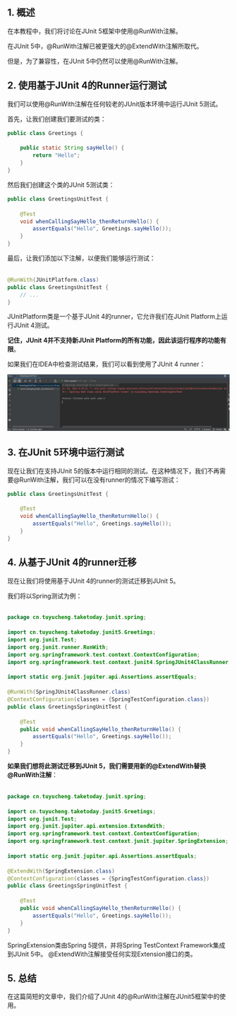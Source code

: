 ## 1. 概述

在本教程中，我们将讨论在JUnit 5框架中使用@RunWith注解。

在JUnit 5中，@RunWith注解已被更强大的@ExtendWith注解所取代。

但是，为了兼容性，在JUnit 5中仍然可以使用@RunWith注解。

## 2. 使用基于JUnit 4的Runner运行测试

我们可以使用@RunWith注解在任何较老的JUnit版本环境中运行JUnit 5测试。

首先，让我们创建我们要测试的类：

```java
public class Greetings {

    public static String sayHello() {
        return "Hello";
    }
}
```

然后我们创建这个类的JUnit 5测试类：

```java
public class GreetingsUnitTest {

    @Test
    void whenCallingSayHello_thenReturnHello() {
        assertEquals("Hello", Greetings.sayHello());
    }
}
```

最后，让我们添加以下注解，以便我们能够运行测试：

```java

@RunWith(JUnitPlatform.class)
public class GreetingsUnitTest {
    // ...
}
```

JUnitPlatform类是一个基于JUnit 4的runner，它允许我们在JUnit Platform上运行JUnit 4测试。

**记住，JUnit 4并不支持新JUnit Platform的所有功能，因此该运行程序的功能有限**。

如果我们在IDEA中检查测试结果，我们可以看到使用了JUnit 4 runner：

<img src="../assets/img-1.png">

## 3. 在JUnit 5环境中运行测试

现在让我们在支持JUnit 5的版本中运行相同的测试。在这种情况下，我们不再需要@RunWith注解，我们可以在没有runner的情况下编写测试：

```java
public class GreetingsUnitTest {

    @Test
    void whenCallingSayHello_thenReturnHello() {
        assertEquals("Hello", Greetings.sayHello());
    }
}
```

## 4. 从基于JUnit 4的runner迁移

现在让我们将使用基于JUnit 4的runner的测试迁移到JUnit 5。

我们将以Spring测试为例：

```java

package cn.tuyucheng.taketoday.junit.spring;

import cn.tuyucheng.taketoday.junit5.Greetings;
import org.junit.Test;
import org.junit.runner.RunWith;
import org.springframework.test.context.ContextConfiguration;
import org.springframework.test.context.junit4.SpringJUnit4ClassRunner;

import static org.junit.jupiter.api.Assertions.assertEquals;

@RunWith(SpringJUnit4ClassRunner.class)
@ContextConfiguration(classes = {SpringTestConfiguration.class})
public class GreetingsSpringUnitTest {

    @Test
    public void whenCallingSayHello_thenReturnHello() {
        assertEquals("Hello", Greetings.sayHello());
    }
}
```

**如果我们想将此测试迁移到JUnit 5，我们需要用新的@ExtendWith替换@RunWith注解**：

```java

package cn.tuyucheng.taketoday.junit.spring;

import cn.tuyucheng.taketoday.junit5.Greetings;
import org.junit.Test;
import org.junit.jupiter.api.extension.ExtendWith;
import org.springframework.test.context.ContextConfiguration;
import org.springframework.test.context.junit.jupiter.SpringExtension;

import static org.junit.jupiter.api.Assertions.assertEquals;

@ExtendWith(SpringExtension.class)
@ContextConfiguration(classes = {SpringTestConfiguration.class})
public class GreetingsSpringUnitTest {

    @Test
    public void whenCallingSayHello_thenReturnHello() {
        assertEquals("Hello", Greetings.sayHello());
    }
}
```

SpringExtension类由Spring 5提供，并将Spring TestContext Framework集成到JUnit 5中。
@ExtendWith注解接受任何实现Extension接口的类。

## 5. 总结

在这篇简短的文章中，我们介绍了JUnit 4的@RunWith注解在JUnit5框架中的使用。